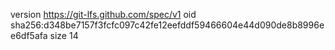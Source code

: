 version https://git-lfs.github.com/spec/v1
oid sha256:d348be7157f3fcfc097c42fe12eefddf59466604e44d090de8b8996ee6df5afa
size 14
